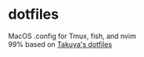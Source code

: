 # dotfiles
MacOS .config for Tmux, fish, and nvim  
99% based on [Takuya's dotfiles](https://github.com/craftzdog/dotfiles-public/tree/master/.config/tmux)
